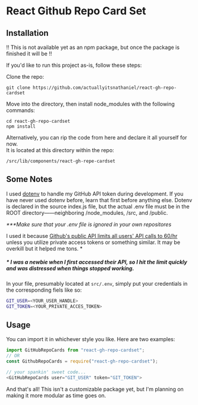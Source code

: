 # React Github Repo Card Set

## Installation

!! This is not available yet as an npm package, but once the package is finished it will be !!

If you'd like to run this project as-is, follow these steps:

Clone the repo:

```
git clone https://github.com/actuallyitsnathaniel/react-gh-repo-cardset
```

Move into the directory, then install node_modules with the following commands:

```
cd react-gh-repo-cardset
npm install
```

Alternatively, you can rip the code from here and declare it all yourself for now.  
It is located at this directory within the repo:

```
/src/lib/components/react-gh-repe-cardset
```

## Some Notes

I used [dotenv](https://www.npmjs.com/package/dotenv) to handle my GitHub API token during development. If you have never used dotenv before, learn that first before anything else. Dotenv is declared in the source index.js file, but the actual .env file must be in the ROOT directory——neighboring /node_modules, /src, and /public.

_\*\*\*Make sure that your .env file is ignored in your own repositores_

I used it because [Github's public API limits all users' API calls to 60/hr](https://docs.github.com/en/developers/apps/building-github-apps/rate-limits-for-github-apps) unless you utilize private access tokens or something similar. It may be overkill but it helped me tons. \*

##### _\* I was a newbie when I first accessed their API, so I hit the limit quickly and was distressed when things stopped working._

In your file, presumably located at `src/.env`, simply put your credentials in the corresponding fiels like so:

```bash
GIT_USER=<YOUR_USER_HANDLE>
GIT_TOKEN=<YOUR_PRIVATE_ACCES_TOKEN>
```

## Usage

You can import it in whichever style you like. Here are two examples:

```javascript
import GitHubRepoCards from "react-gh-repo-cardset";
// OR
const GithubRepoCards = require("react-gh-repo-cardset");

// your spankin' sweet code...
<GitHubRepoCards user="GIT_USER" token="GIT_TOKEN">
```

And that's all! This isn't a customizable package yet, but I'm planning on making it more modular as time goes on.

